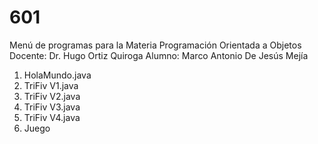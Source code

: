 # 601

Menú de programas para la Materia Programación Orientada a Objetos
Docente: Dr. Hugo Ortiz Quiroga
Alumno: Marco Antonio De Jesús Mejía

1. HolaMundo.java
2. TriFiv V1.java
3. TriFiv V2.java
4. TriFiv V3.java
5. TriFiv V4.java
6. Juego
